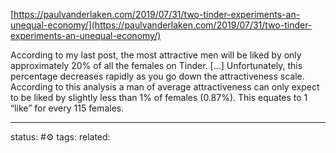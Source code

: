 
[https://paulvanderlaken.com/2019/07/31/two-tinder-experiments-an-unequal-economy/](https://paulvanderlaken.com/2019/07/31/two-tinder-experiments-an-unequal-economy/)  
  
According to my last post, the most attractive men will be liked by only approximately 20% of all the females on Tinder. […] Unfortunately, this percentage decreases rapidly as you go down the attractiveness scale. According to this analysis a man of average attractiveness can only expect to be liked by slightly less than 1% of females (0.87%). This equates to 1 “like” for every 115 females.

---
status: #⚙️ 
tags: 
related: 
